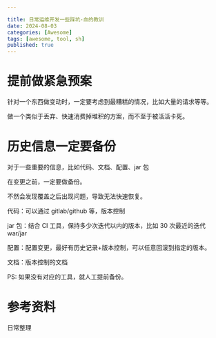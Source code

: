 ```yaml
---

title: 日常运维开发一些踩坑-血的教训
date: 2024-08-03
categories: [Awesome]
tags: [awesome, tool, sh]
published: true
---
```


# 提前做紧急预案

针对一个东西做变动时，一定要考虑到最糟糕的情况，比如大量的请求等等。

做一个类似于丢弃、快速消费掉堆积的方案，而不至于被活活卡死。

# 历史信息一定要备份

对于一些重要的信息，比如代码、文档、配置、jar 包

在变更之前，一定要做备份。

不然会发现覆盖之后出现问题，导致无法快速恢复。

代码：可以通过 gitlab/github 等，版本控制

jar 包：结合 CI 工具，保持多少次迭代以内的版本，比如 30 次最近的迭代 war/jar

配置：配置变更，最好有历史记录+版本控制，可以任意回滚到指定的版本。

文档：版本控制的文档

PS: 如果没有对应的工具，就人工提前备份。


# 参考资料

日常整理

